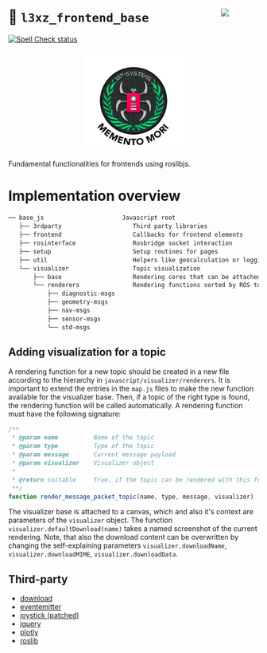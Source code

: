 <a href="https://107-systems.org/"><img align="right" src="https://raw.githubusercontent.com/107-systems/.github/main/logo/107-systems.png" width="15%"></a>
:floppy_disk: `l3xz_frontend_base`
=============================
[![Spell Check status](https://github.com/107-systems/l3xz_frontend_base/actions/workflows/spell-check.yml/badge.svg)](https://github.com/107-systems/l3xz_frontend_base/actions/workflows/spell-check.yml)


<p align="center">
  <a href="https://github.com/107-systems/l3xz"><img src="https://raw.githubusercontent.com/107-systems/.github/main/logo/l3xz-logo-memento-mori-github.png" width="40%"></a>
</p>

Fundamental functionalities for frontends using roslibjs.

# Implementation overview

~~~bash
── base_js                      Javascript root
   ├── 3rdparty                    Third party libraries
   ├── frontend                    Callbacks for frontend elements
   ├── rosinterface                Rosbridge socket interaction 
   ├── setup                       Setup routines for pages
   ├── util                        Helpers like geocalculation or logging
   └── visualizer                  Topic visualization
       ├── base                    Rendering cores that can be attached via DOM
       └── renderers               Rendering functions sorted by ROS topics
           ├── diagnostic-msgs
           ├── geometry-msgs
           ├── nav-msgs
           ├── sensor-msgs
           └── std-msgs
~~~

## Adding visualization for a topic

A rendering function for a new topic should be created in a new file according to the hierarchy in ```javascript/visualizer/renderers```. It is important to extend the entries in the ```map.js``` files to make the new function available for the visualizer base. Then, if a topic of the right type is found, the rendering function will be called automatically. A rendering function must have the following signature:

~~~js
/**
 * @param name          Name of the topic
 * @param type          Type of the topic
 * @param message       Current message payload
 * @param visualizer    Visualizer object
 *
 * @return suitable     True, if the topic can be rendered with this function
 **/
function render_message_packet_topic(name, type, message, visualizer)
~~~

The visualizer base is attached to a canvas, which and also it's context are parameters of the ```visualizer``` object.
The function ```visualizer.defaultDownload(name)``` takes a named screenshot of the current rendering. Note, that also the download content can be overwritten by changing the self-explaining parameters ```visualizer.downloadName```, ```visualizer.downloadMIME```, ```visualizer.downloadData```.

## Third-party 

* [download](https://github.com/rndme/download)
* [eventemitter](https://github.com/Olical/EventEmitter)
* [joystick (patched)](https://github.com/bobboteck/JoyStick)
* [jquery](https://github.com/jquery/jquery)
* [plotly](https://github.com/plotly/plotly.js)
* [roslib](https://github.com/RobotWebTools/roslibjs)
